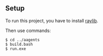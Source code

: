 ## Setup
To run this project, you have to install [raylib](https://github.com/raysan5/raylib?tab=readme-ov-file#build-and-installation).

Then use commands:

```
$ cd ../aagents
$ build.bash
$ run.exe
```